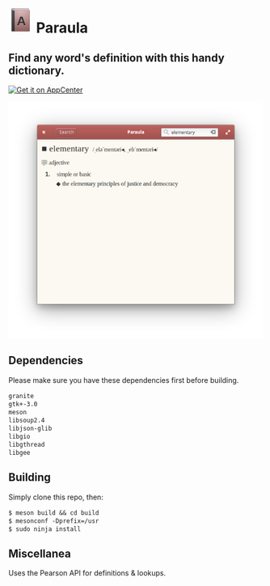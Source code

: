 # ![icon](data/icon.png) Paraula
## Find any word's definition with this handy dictionary.
[![Get it on AppCenter](https://appcenter.elementary.io/badge.svg)](https://appcenter.elementary.io/com.github.lainsce.paraula)

![Screenshot](data/shot.png)

## Dependencies

Please make sure you have these dependencies first before building.

```
granite
gtk+-3.0
meson
libsoup2.4
libjson-glib
libgio
libgthread
libgee
```

## Building

Simply clone this repo, then:

```
$ meson build && cd build
$ mesonconf -Dprefix=/usr
$ sudo ninja install
```


## Miscellanea

Uses the Pearson API for definitions & lookups.